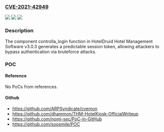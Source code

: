 ### [CVE-2021-42949](https://cve.mitre.org/cgi-bin/cvename.cgi?name=CVE-2021-42949)
![](https://img.shields.io/static/v1?label=Product&message=n%2Fa&color=blue)
![](https://img.shields.io/static/v1?label=Version&message=n%2Fa&color=blue)
![](https://img.shields.io/static/v1?label=Vulnerability&message=n%2Fa&color=brighgreen)

### Description

The component controlla_login function in HotelDruid Hotel Management Software v3.0.3 generates a predictable session token, allowing attackers to bypass authentication via bruteforce attacks.

### POC

#### Reference
No PoCs from references.

#### Github
- https://github.com/ARPSyndicate/cvemon
- https://github.com/dhammon/THM-HotelKiosk-OfficialWriteup
- https://github.com/nomi-sec/PoC-in-GitHub
- https://github.com/soosmile/POC

